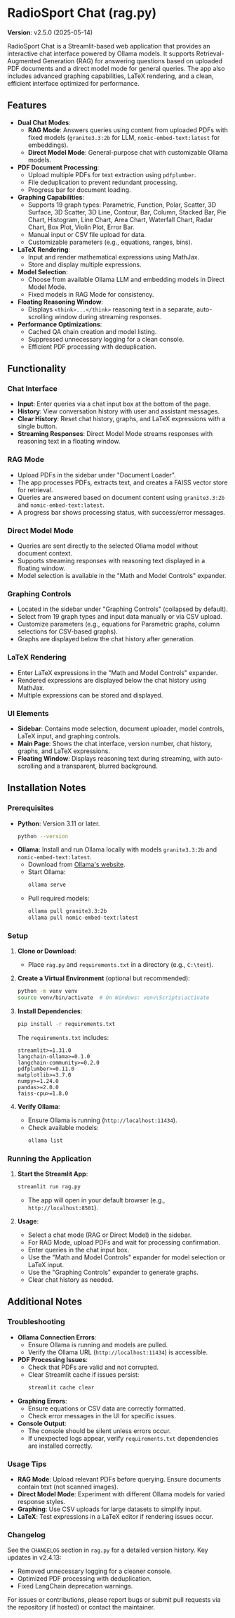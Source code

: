 # RadioSport Chat (rag.py)

**Version**: v2.5.0 (2025-05-14)

RadioSport Chat is a Streamlit-based web application that provides an interactive chat interface powered by Ollama models. It supports Retrieval-Augmented Generation (RAG) for answering questions based on uploaded PDF documents and a direct model mode for general queries. The app also includes advanced graphing capabilities, LaTeX rendering, and a clean, efficient interface optimized for performance.

## Features

- **Dual Chat Modes**:
  - **RAG Mode**: Answers queries using content from uploaded PDFs with fixed models (`granite3.3:2b` for LLM, `nomic-embed-text:latest` for embeddings).
  - **Direct Model Mode**: General-purpose chat with customizable Ollama models.
- **PDF Document Processing**:
  - Upload multiple PDFs for text extraction using `pdfplumber`.
  - File deduplication to prevent redundant processing.
  - Progress bar for document loading.
- **Graphing Capabilities**:
  - Supports 19 graph types: Parametric, Function, Polar, Scatter, 3D Surface, 3D Scatter, 3D Line, Contour, Bar, Column, Stacked Bar, Pie Chart, Histogram, Line Chart, Area Chart, Waterfall Chart, Radar Chart, Box Plot, Violin Plot, Error Bar.
  - Manual input or CSV file upload for data.
  - Customizable parameters (e.g., equations, ranges, bins).
- **LaTeX Rendering**:
  - Input and render mathematical expressions using MathJax.
  - Store and display multiple expressions.
- **Model Selection**:
  - Choose from available Ollama LLM and embedding models in Direct Model Mode.
  - Fixed models in RAG Mode for consistency.
- **Floating Reasoning Window**:
  - Displays `<think>...</think>` reasoning text in a separate, auto-scrolling window during streaming responses.
- **Performance Optimizations**:
  - Cached QA chain creation and model listing.
  - Suppressed unnecessary logging for a clean console.
  - Efficient PDF processing with deduplication.

## Functionality

### Chat Interface
- **Input**: Enter queries via a chat input box at the bottom of the page.
- **History**: View conversation history with user and assistant messages.
- **Clear History**: Reset chat history, graphs, and LaTeX expressions with a single button.
- **Streaming Responses**: Direct Model Mode streams responses with reasoning text in a floating window.

### RAG Mode
- Upload PDFs in the sidebar under "Document Loader".
- The app processes PDFs, extracts text, and creates a FAISS vector store for retrieval.
- Queries are answered based on document content using `granite3.3:2b` and `nomic-embed-text:latest`.
- A progress bar shows processing status, with success/error messages.

### Direct Model Mode
- Queries are sent directly to the selected Ollama model without document context.
- Supports streaming responses with reasoning text displayed in a floating window.
- Model selection is available in the "Math and Model Controls" expander.

### Graphing Controls
- Located in the sidebar under "Graphing Controls" (collapsed by default).
- Select from 19 graph types and input data manually or via CSV upload.
- Customize parameters (e.g., equations for Parametric graphs, column selections for CSV-based graphs).
- Graphs are displayed below the chat history after generation.

### LaTeX Rendering
- Enter LaTeX expressions in the "Math and Model Controls" expander.
- Rendered expressions are displayed below the chat history using MathJax.
- Multiple expressions can be stored and displayed.

### UI Elements
- **Sidebar**: Contains mode selection, document uploader, model controls, LaTeX input, and graphing controls.
- **Main Page**: Shows the chat interface, version number, chat history, graphs, and LaTeX expressions.
- **Floating Window**: Displays reasoning text during streaming, with auto-scrolling and a transparent, blurred background.

## Installation Notes

### Prerequisites
- **Python**: Version 3.11 or later.
  ```bash
  python --version
  ```
- **Ollama**: Install and run Ollama locally with models `granite3.3:2b` and `nomic-embed-text:latest`.
  - Download from [Ollama's website](https://ollama.ai/).
  - Start Ollama:
    ```bash
    ollama serve
    ```
  - Pull required models:
    ```bash
    ollama pull granite3.3:2b
    ollama pull nomic-embed-text:latest
    ```

### Setup
1. **Clone or Download**:
   - Place `rag.py` and `requirements.txt` in a directory (e.g., `C:\test`).

2. **Create a Virtual Environment** (optional but recommended):
   ```bash
   python -m venv venv
   source venv/bin/activate  # On Windows: venv\Scripts\activate
   ```

3. **Install Dependencies**:
   ```bash
   pip install -r requirements.txt
   ```
   The `requirements.txt` includes:
   ```
   streamlit>=1.31.0
   langchain-ollama>=0.1.0
   langchain-community>=0.2.0
   pdfplumber>=0.11.0
   matplotlib>=3.7.0
   numpy>=1.24.0
   pandas>=2.0.0
   faiss-cpu>=1.8.0
   ```

4. **Verify Ollama**:
   - Ensure Ollama is running (`http://localhost:11434`).
   - Check available models:
     ```bash
     ollama list
     ```

### Running the Application
1. **Start the Streamlit App**:
   ```bash
   streamlit run rag.py
   ```
   - The app will open in your default browser (e.g., `http://localhost:8501`).

2. **Usage**:
   - Select a chat mode (RAG or Direct Model) in the sidebar.
   - For RAG Mode, upload PDFs and wait for processing confirmation.
   - Enter queries in the chat input box.
   - Use the "Math and Model Controls" expander for model selection or LaTeX input.
   - Use the "Graphing Controls" expander to generate graphs.
   - Clear chat history as needed.

## Additional Notes

### Troubleshooting
- **Ollama Connection Errors**:
  - Ensure Ollama is running and models are pulled.
  - Verify the Ollama URL (`http://localhost:11434`) is accessible.
- **PDF Processing Issues**:
  - Check that PDFs are valid and not corrupted.
  - Clear Streamlit cache if issues persist:
    ```bash
    streamlit cache clear
    ```
- **Graphing Errors**:
  - Ensure equations or CSV data are correctly formatted.
  - Check error messages in the UI for specific issues.
- **Console Output**:
  - The console should be silent unless errors occur.
  - If unexpected logs appear, verify `requirements.txt` dependencies are installed correctly.

### Usage Tips
- **RAG Mode**: Upload relevant PDFs before querying. Ensure documents contain text (not scanned images).
- **Direct Model Mode**: Experiment with different Ollama models for varied response styles.
- **Graphing**: Use CSV uploads for large datasets to simplify input.
- **LaTeX**: Test expressions in a LaTeX editor if rendering issues occur.

### Changelog
See the `CHANGELOG` section in `rag.py` for a detailed version history. Key updates in v2.4.13:
- Removed unnecessary logging for a cleaner console.
- Optimized PDF processing with deduplication.
- Fixed LangChain deprecation warnings.

For issues or contributions, please report bugs or submit pull requests via the repository (if hosted) or contact the maintainer.